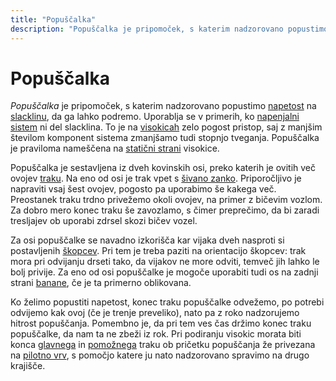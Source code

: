 ```yaml
---
title: "Popuščalka"
description: "Popuščalka je pripomoček, s katerim nadzorovano popustimo napetost na slacklinu, da ga lahko podremo."
---
```


# Popuščalka

_Popuščalka_ je pripomoček, s katerim nadzorovano popustimo [napetost](napetost) na [slacklinu](slackline), da ga lahko podremo. Uporablja se v primerih, ko [napenjalni sistem](napenjalni-sistem) ni del slacklina. To je na [visokicah](visokica) zelo pogost pristop, saj z manjšim številom komponent sistema zmanjšamo tudi stopnjo tveganja. Popuščalka je praviloma nameščena na [statični strani](staticna-stran) visokice.

Popuščalka je sestavljena iz dveh kovinskih osi, preko katerih je ovitih več ovojev [traku](trak). Na eno od osi je trak vpet s [šivano zanko](sivana-zanka). Priporočljivo je napraviti vsaj šest ovojev, pogosto pa uporabimo še kakega več. Preostanek traku trdno privežemo okoli ovojev, na primer z bičevim vozlom. Za dobro mero konec traku še zavozlamo, s čimer preprečimo, da bi zaradi tresljajev ob uporabi zdrsel skozi bičev vozel.

Za osi popuščalke se navadno izkorišča kar vijaka dveh nasproti si postavljenih [škopcev](skopec). Pri tem je treba paziti na orientacijo škopcev: trak mora pri odvijanju drseti tako, da vijakov ne more odviti, temveč jih lahko le bolj privije. Za eno od osi popuščalke je mogoče uporabiti tudi os na zadnji strani [banane](banana), če je ta primerno oblikovana.

Ko želimo popustiti napetost, konec traku popuščalke odvežemo, po potrebi odvijemo kak ovoj (če je trenje preveliko), nato pa z roko nadzorujemo hitrost popuščanja. Pomembno je, da pri tem ves čas držimo konec traku popuščalke, da nam ta ne zbeži iz rok. Pri podiranju visokic morata biti konca [glavnega](glavni-trak) in [pomožnega](pomozni-trak) traku ob pričetku popuščanja že privezana na [pilotno vrv](pilotna-vrv), s pomočjo katere ju nato nadzorovano spravimo na drugo krajišče.
